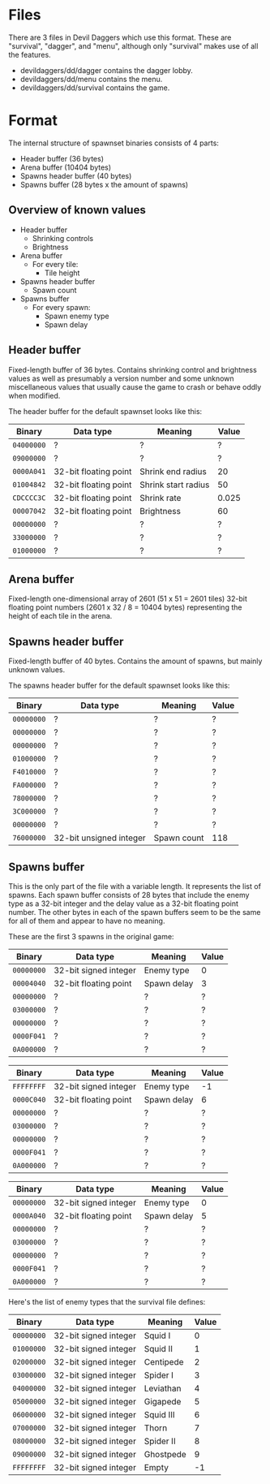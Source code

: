 # Files

There are 3 files in Devil Daggers which use this format. These are "survival", "dagger", and "menu", although only "survival" makes use of all the features.

- devildaggers/dd/dagger contains the dagger lobby.
- devildaggers/dd/menu contains the menu.
- devildaggers/dd/survival contains the game.
	
# Format

The internal structure of spawnset binaries consists of 4 parts:

- Header buffer (36 bytes)
- Arena buffer (10404 bytes)
- Spawns header buffer (40 bytes)
- Spawns buffer (28 bytes x the amount of spawns)

## Overview of known values

- Header buffer
    - Shrinking controls
    - Brightness
- Arena buffer
    - For every tile:
        - Tile height
- Spawns header buffer
    - Spawn count
- Spawns buffer
    - For every spawn:
        - Spawn enemy type
        - Spawn delay

## Header buffer

Fixed-length buffer of 36 bytes. Contains shrinking control and brightness values as well as presumably a version number and some unknown miscellaneous values that usually cause the game to crash or behave oddly when modified.

The header buffer for the default spawnset looks like this:

| Binary | Data type | Meaning | Value |
|--------|-----------|---------|---------|
| `04000000` | ? | ? | ? |
| `09000000` | ? | ? | ? |
| `0000A041` | 32-bit floating point | Shrink end radius | 20 |
| `01004842` | 32-bit floating point | Shrink start radius | 50 |
| `CDCCCC3C` | 32-bit floating point | Shrink rate | 0.025 |
| `00007042` | 32-bit floating point | Brightness | 60 |
| `00000000` | ? | ? | ? |
| `33000000` | ? | ? | ? |
| `01000000` | ? | ? | ? |

## Arena buffer

Fixed-length one-dimensional array of 2601 (51 x 51 = 2601 tiles) 32-bit floating point numbers (2601 x 32 / 8 = 10404 bytes) representing the height of each tile in the arena.

## Spawns header buffer

Fixed-length buffer of 40 bytes. Contains the amount of spawns, but mainly unknown values.

The spawns header buffer for the default spawnset looks like this:

| Binary | Data type | Meaning | Value |
|--------|-----------|---------|---------|
| `00000000` | ? | ? | ? |
| `00000000` | ? | ? | ? |
| `00000000` | ? | ? | ? |
| `01000000` | ? | ? | ? |
| `F4010000` | ? | ? | ? |
| `FA000000` | ? | ? | ? |
| `78000000` | ? | ? | ? |
| `3C000000` | ? | ? | ? |
| `00000000` | ? | ? | ? |
| `76000000` | 32-bit unsigned integer | Spawn count | 118 |

## Spawns buffer

This is the only part of the file with a variable length. It represents the list of spawns. Each spawn buffer consists of 28 bytes that include the enemy type as a 32-bit integer and the delay value as a 32-bit floating point number. The other bytes in each of the spawn buffers seem to be the same for all of them and appear to have no meaning.

These are the first 3 spawns in the original game:

| Binary | Data type | Meaning | Value |
|--------|-----------|---------|---------|
| `00000000` | 32-bit signed integer | Enemy type | 0 |
| `00004040` | 32-bit floating point | Spawn delay | 3 |
| `00000000` | ? | ? | ? |
| `03000000` | ? | ? | ? |
| `00000000` | ? | ? | ? |
| `0000F041` | ? | ? | ? |
| `0A000000` | ? | ? | ? |

| Binary | Data type | Meaning | Value |
|--------|-----------|---------|---------|
| `FFFFFFFF` | 32-bit signed integer | Enemy type | -1 |
| `0000C040` | 32-bit floating point | Spawn delay | 6 |
| `00000000` | ? | ? | ? |
| `03000000` | ? | ? | ? |
| `00000000` | ? | ? | ? |
| `0000F041` | ? | ? | ? |
| `0A000000` | ? | ? | ? |

| Binary | Data type | Meaning | Value |
|--------|-----------|---------|---------|
| `00000000` | 32-bit signed integer | Enemy type | 0 |
| `0000A040` | 32-bit floating point | Spawn delay | 5 |
| `00000000` | ? | ? | ? |
| `03000000` | ? | ? | ? |
| `00000000` | ? | ? | ? |
| `0000F041` | ? | ? | ? |
| `0A000000` | ? | ? | ? |

Here's the list of enemy types that the survival file defines:

| Binary | Data type | Meaning | Value |
|--------|-----------|---------|---------|
| `00000000` | 32-bit signed integer | Squid I | 0 |
| `01000000` | 32-bit signed integer | Squid II | 1 |
| `02000000` | 32-bit signed integer | Centipede | 2 |
| `03000000` | 32-bit signed integer | Spider I | 3 |
| `04000000` | 32-bit signed integer | Leviathan | 4 |
| `05000000` | 32-bit signed integer | Gigapede | 5 |
| `06000000` | 32-bit signed integer | Squid III | 6 |
| `07000000` | 32-bit signed integer | Thorn | 7 |
| `08000000` | 32-bit signed integer | Spider II | 8 |
| `09000000` | 32-bit signed integer | Ghostpede | 9 |
| `FFFFFFFF` | 32-bit signed integer | Empty | -1 |
